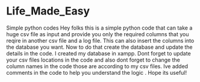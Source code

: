 # Life_Made_Easy
Simple python codes 
Hey folks this is a simple python code that can take a huge csv file as input and provide you only the required columns that you reqire in another csv file and a log file.
This can also insert the columns into the database you want. Now to do that create the database and update the details in the code.
I created my database in xampp.
Dont forget to update your csv files locations in the code and also dont forget to change the column names in the code those are according to my csv files.
Ive added comments in the code to help you understand the logic .
Hope its useful!
